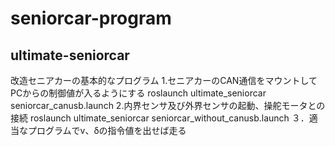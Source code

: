# seniorcar-program
## ultimate-seniorcar
改造セニアカーの基本的なプログラム
1.セニアカーのCAN通信をマウントしてPCからの制御値が入るようにする
roslaunch ultimate_seniorcar seniorcar_canusb.launch
2.内界センサ及び外界センサの起動、操舵モータとの接続
roslaunch ultimate_seniorcar seniorcar_without_canusb.launch
３．適当なプログラムでv、δの指令値を出せば走る
